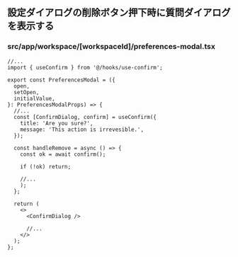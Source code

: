 ## 設定ダイアログの削除ボタン押下時に質問ダイアログを表示する

### src/app/workspace/[workspaceId]/preferences-modal.tsx

```tsx
//...
import { useConfirm } from '@/hooks/use-confirm';

export const PreferencesModal = ({
  open,
  setOpen,
  initialValue,
}: PreferencesModalProps) => {
  //...
  const [ConfirmDialog, confirm] = useConfirm({
    title: 'Are you sure?',
    message: 'This action is irrevesible.',
  });

  const handleRemove = async () => {
    const ok = await confirm();

    if (!ok) return;

    //...
    );
  };

  return (
    <>
      <ConfirmDialog />

      //...
    </>
  );
};
```